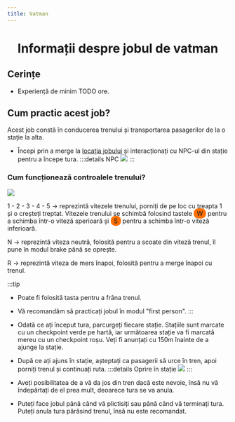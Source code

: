 ```yaml
---
title: Vatman
---
```

<script setup> 
    import KeyIcon from '../.vitepress/components/KeyIcon.vue'
</script>

# <center>Informații despre jobul de vatman</center>

## Cerințe
- Experiență de minim TODO ore.

## Cum practic acest job?

Acest job constă în conducerea trenului și transportarea pasagerilor de la o stație la alta.

- Începi prin a merge la [locația jobului](locatii) și interacționați cu NPC-ul din stație pentru a începe tura.
:::details NPC
![](https://i.imgur.com/0pEpA2O.png)
:::

### Cum funcționează controalele trenului?

![](https://i.imgur.com/JJs0URA.png)

1 - 2 - 3 - 4 - 5 -> reprezintă vitezele trenului, porniți de pe loc cu treapta 1 și o creșteți treptat. Vitezele trenului se schimbă folosind tastele <span style="padding: 3px 7px; border-radius: 10px; background-color: #ff6f00;">W</span> pentru a schimba într-o viteză sperioară și <span style="padding: 3px 7px; border-radius: 10px; background-color: #ff6f00;">S</span> pentru a schimba într-o viteză inferioară.

N -> reprezintă viteza neutră, folosită pentru a scoate din viteză trenul, îl pune în modul brake până se oprește.

R -> reprezintă viteza de mers înapoi, folosită pentru a merge înapoi cu trenul.

:::tip
- Poate fi folosită tasta <KeyIcon keyType="space"/> pentru a frâna trenul.
- Vă recomandăm să practicați jobul în modul "first person".
:::

- Odată ce ați început tura, parcurgeți fiecare stație. Stațiile sunt marcate cu un checkpoint verde pe hartă, iar următoarea stație va fi marcată mereu cu un checkpoint roșu. Veți fi anunțați cu 150m înainte de a ajunge la stație.

- După ce ați ajuns în stație, așteptați ca pasagerii să urce în tren, apoi porniți trenul și continuați ruta.
:::details Oprire în stație
![](https://i.imgur.com/PPYGiWx.gif)
:::

- Aveți posibilitatea de a vă da jos din tren dacă este nevoie, însă nu vă îndepărtați de el prea mult, deoarece tura se va anula.

- Puteți face jobul până când vă plictisiți sau până când vă terminați tura. Puteți anula tura părăsind trenul, însă nu este recomandat.